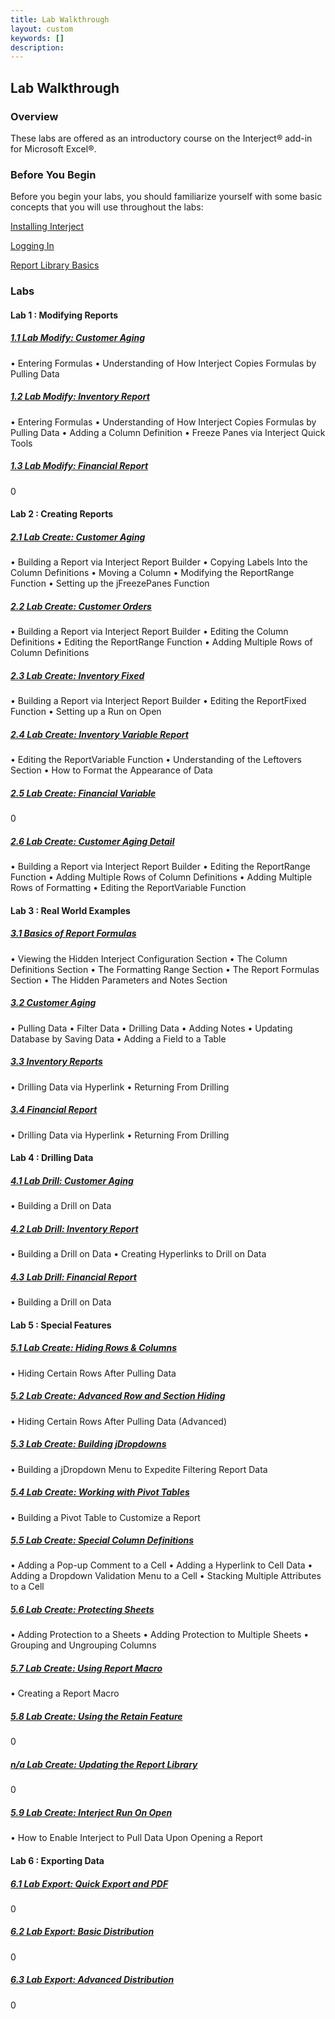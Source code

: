 ```yaml
---
title: Lab Walkthrough
layout: custom
keywords: []
description: 
---
```


## **Lab Walkthrough**

### Overview

These labs are offered as an introductory course on the Interject® add-in for Microsoft Excel®.


### Before You Begin

Before you begin your labs, you should familiarize yourself with some basic concepts that you will use throughout the labs:


[ Installing Interject ](/wAbout/SingleUser.html) 

[ Logging In ](/wAbout/Logging-In.html)

[ Report Library Basics ](/wAbout/Report-Library-Basics.html)
<br>

### Labs

  #### Lab 1 : Modifying Reports

##### [ 1.1 Lab Modify: Customer Aging](/wGetStarted/L-Modify-CustomerAging.html)

• Entering Formulas
• Understanding of How Interject Copies Formulas by Pulling Data
<br>
##### [ 1.2 Lab Modify: Inventory Report](/wGetStarted/L-Modify-InventoryReport.html)

• Entering Formulas
• Understanding of How Interject Copies Formulas by Pulling Data
• Adding a Column Definition
• Freeze Panes via Interject Quick Tools
<br>
##### [ 1.3 Lab Modify: Financial Report](/wGetStarted/L-Modify-FinancialReport.html)

0
<br>
  #### Lab 2 : Creating Reports

##### [ 2.1 Lab Create: Customer Aging](/wGetStarted/L-Create-CustomerAging.html)

• Building a Report via Interject Report Builder
• Copying Labels Into the Column Definitions
• Moving a Column
• Modifying the ReportRange Function
• Setting up the jFreezePanes Function
<br>
##### [ 2.2 Lab Create: Customer Orders](/wGetStarted/L-Create-CustomerOrders.html)

• Building a Report via Interject Report Builder
• Editing the Column Definitions
• Editing the ReportRange Function
• Adding Multiple Rows of Column Definitions
<br>
##### [ 2.3 Lab Create: Inventory Fixed](/wGetStarted/L-Create-InventoryFixed.html)

• Building a Report via Interject Report Builder
• Editing the ReportFixed Function
• Setting up a Run on Open
<br>
##### [ 2.4 Lab Create: Inventory Variable Report](/wGetStarted/L-Create-InventoryVariable.html)

• Editing the ReportVariable Function
• Understanding of the Leftovers Section
• How to Format the Appearance of Data
<br>
##### [ 2.5 Lab Create: Financial Variable](/wGetStarted/L-Create-FinancialVariable.html)

0
<br>
##### [ 2.6 Lab Create: Customer Aging Detail](/wGetStarted/L-Create-CustomerAgingDetail.html)

• Building a Report via Interject Report Builder
• Editing the ReportRange Function
• Adding Multiple Rows of Column Definitions
• Adding Multiple Rows of Formatting
• Editing the ReportVariable Function
<br>
  #### Lab 3 : Real World Examples

##### [ 3.1 Basics of Report Formulas](/wAbout/Basics-of-Report-Formulas.html)

• Viewing the Hidden Interject Configuration Section
• The Column Definitions Section
• The Formatting Range Section
• The Report Formulas Section
• The Hidden Parameters and Notes Section
<br>
##### [ 3.2 Customer Aging](/wAbout/Customer-Aging.html)

• Pulling Data
• Filter Data
• Drilling Data
• Adding Notes
• Updating Database by Saving Data
• Adding a Field to a Table
<br>
##### [ 3.3 Inventory Reports](/wAbout/Inventory-Reports.html)

• Drilling Data via Hyperlink
• Returning From Drilling
<br>
##### [ 3.4 Financial Report](/wAbout/Financial-Report.html)

• Drilling Data via Hyperlink
• Returning From Drilling
<br>

  #### Lab 4 : Drilling Data

##### [ 4.1 Lab Drill: Customer Aging](/wGetStarted/L-Drill-CustomerAging.html)

• Building a Drill on Data
<br>
##### [ 4.2 Lab Drill: Inventory Report](/wGetStarted/L-Drill-InventoryReport.html)

• Building a Drill on Data
• Creating Hyperlinks to Drill on Data
<br>
##### [ 4.3 Lab Drill: Financial Report](/wGetStarted/L-Drill-InventoryReport.html)

• Building a Drill on Data
<br>
  #### Lab 5 : Special Features

##### [ 5.1 Lab Create: Hiding Rows & Columns](/wGetStarted/L-Create-HideRowCol.html)

• Hiding Certain Rows After Pulling Data
<br>
##### [ 5.2 Lab Create: Advanced Row and Section Hiding](/wGetStarted/L-Create-AdvancedHideRowsSections.html)

• Hiding Certain Rows After Pulling Data (Advanced)
<br>
##### [ 5.3 Lab Create: Building jDropdowns](/wGetStarted/L-Create-Dropdowns.html)

• Building a jDropdown Menu to Expedite Filtering Report Data
<br>
##### [ 5.4 Lab Create: Working with Pivot Tables](/wGetStarted/L-Create-PivotTable.html)

• Building a Pivot Table to Customize a Report
<br>
##### [ 5.5 Lab Create: Special Column Definitions](/wGetStarted/L-Create-SpecColDefs.html)

• Adding a Pop-up Comment to a Cell
• Adding a Hyperlink to Cell Data
• Adding a Dropdown Validation Menu to a Cell
• Stacking Multiple Attributes to a Cell
<br>
##### [ 5.6 Lab Create: Protecting Sheets](/wGetStarted/L-Create-Protecting.html)

• Adding Protection to a Sheets
• Adding Protection to Multiple Sheets
• Grouping and Ungrouping Columns
<br>
##### [ 5.7 Lab Create: Using Report Macro](/wGetStarted/L-Create-ReportMacro.html)

• Creating a Report Macro
<br>
##### [ 5.8 Lab Create: Using the Retain Feature](/wGetStarted/L-Create-RetainFeature.html)

0
<br>
##### [ n/a Lab Create: Updating the Report Library](/wGetStarted/L-Create-UpdatingReportLibrary.html)

0
<br>
##### [ 5.9 Lab Create: Interject Run On Open](/wGetStarted/L-Create-RunOnOpen.html)

• How to Enable Interject to Pull Data Upon Opening a Report
<br>
  #### Lab 6 : Exporting Data

##### [ 6.1 Lab Export: Quick Export and PDF](/wGetStarted/L-Export-QuickExportAndPDF.html)

0
<br>
##### [ 6.2 Lab Export: Basic Distribution](/wGetStarted/L-Export-BasicDist.html)

0
<br>
##### [ 6.3 Lab Export: Advanced Distribution](/wGetStarted/L-Export-AdvancedDist.html)

0
<br>
